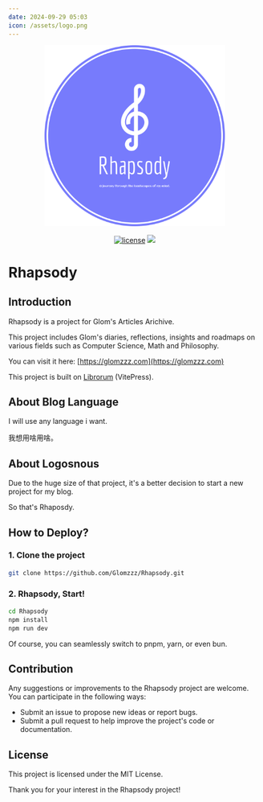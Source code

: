 ```yaml
---
date: 2024-09-29 05:03
icon: /assets/logo.png
---
```


<p align="center">
  <img  width="360" src="/public/assets/logo.png" alt="logo">
</p>
<p align="center">
  <a href="https://opensource.org/licenses/MIT"><img src="https://img.shields.io/badge/License-MIT-green.svg"  alt="license"/></a>
  <a href="https://t.me/+-8Oa1pnQuVhhNDg1"><img src="https://img.shields.io/badge/Telegram-2CA5E0?style=flat-squeare&logo=telegram&logoColor=white"></a>
</p>


# Rhapsody

## Introduction

Rhapsody is a project for Glom's Articles Arichive.

This project includes Glom's diaries, reflections, insights and roadmaps on various fields such as Computer Science, Math and Philosophy.

You can visit it here: [https://glomzzz.com](https://glomzzz.com)

This project is built on [Librorum](https://github.com/Skillw/Librorum.git) (VitePress).

## About Blog Language

I will use any language i want.

我想用啥用啥。

## About Logosnous

Due to the huge size of that project, it's a better decision to start a new project for my blog.

So that's Rhaposdy.

## How to Deploy?

### 1. Clone the project

```bash
git clone https://github.com/Glomzzz/Rhapsody.git
```

### 2. Rhapsody, Start!

```bash
cd Rhapsody
npm install
npm run dev
```

Of course, you can seamlessly switch to pnpm, yarn, or even bun.

## Contribution

Any suggestions or improvements to the Rhapsody project are welcome. You can participate in the following ways:

- Submit an issue to propose new ideas or report bugs.
- Submit a pull request to help improve the project's code or documentation.

## License

This project is licensed under the MIT License.

Thank you for your interest in the Rhapsody project!
